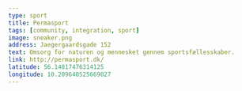 ```yaml
---
type: sport
title: Permasport
tags: [community, integration, sport]
image: sneaker.png
address: Jaegergaardsgade 152
text: Omsorg for naturen og mennesket gennem sportsfællesskaber.
link: http://permasport.dk/
latitude: 56.14817476314125
longitude: 10.209640525669027
---
```

